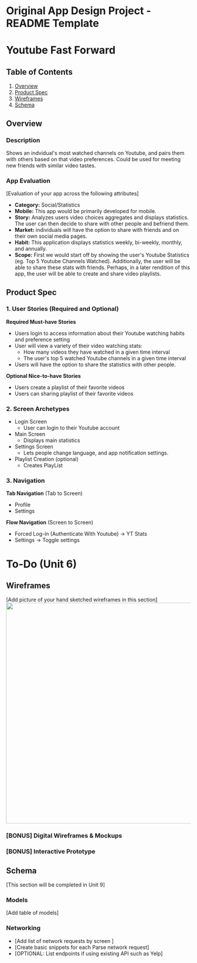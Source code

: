 Original App Design Project - README Template
===

# Youtube Fast Forward

## Table of Contents
1. [Overview](#Overview)
1. [Product Spec](#Product-Spec)
1. [Wireframes](#Wireframes)
1. [Schema](#Schema)

## Overview
### Description

Shows an indvidual's most watched channels on Youtube, and pairs them with others based on that video preferences. Could be used for meeting new friends with similar video tastes.

### App Evaluation
[Evaluation of your app across the following attributes]
- **Category:** Social/Statistics
- **Mobile:** This app would be primarily developed for mobile. 
- **Story:** Analyzes users video choices aggregates and displays statistics. The user can then decide to share with other people and befriend them.
- **Market:** individuals will have the option to share with friends and on their own social media pages.
- **Habit:** This application displays statistics weekly, bi-weekly, monthly, and annually.
- **Scope:** First we would start off by showing the user's Youtube Statistics (eg. Top 5 Youtube Channels Watched). Additionally, the user will be able to share these stats with friends. Perhaps, in a later rendition of this app, the user will be able to create and share video playlists.


## Product Spec

### 1. User Stories (Required and Optional)

**Required Must-have Stories**

* Users login to access information about their Youtube watching habits and preference setting
* User will view a variety of their video watching stats: 
    * How many videos they have watched in a given time interval
    * The user's top 5 watched Youtube channels in a given time interval
* Users will have the option to share the statistics with other people.

**Optional Nice-to-have Stories**

* Users create a playlist of their favorite videos
* Users can sharing playlist of their favorite videos

### 2. Screen Archetypes

* Login Screen
    * User can login to their Youtube account
* Main Screen 
    * Displays main statistics
* Settings Screen
    * Lets people change language, and app notification settings.
* Playlist Creation (optional)
    * Creates PlayList

### 3. Navigation

**Tab Navigation** (Tab to Screen)
* Profile
* Settings

**Flow Navigation** (Screen to Screen)

* Forced Log-in (Authenticate With Youtube) -> YT Stats
* Settings -> Toggle settings

# To-Do (Unit 6)
## Wireframes
[Add picture of your hand sketched wireframes in this section]
<img src="YOUR_WIREFRAME_IMAGE_URL" width=600>

### [BONUS] Digital Wireframes & Mockups

### [BONUS] Interactive Prototype

## Schema 
[This section will be completed in Unit 9]
### Models
[Add table of models]
### Networking
- [Add list of network requests by screen ]
- [Create basic snippets for each Parse network request]
- [OPTIONAL: List endpoints if using existing API such as Yelp]